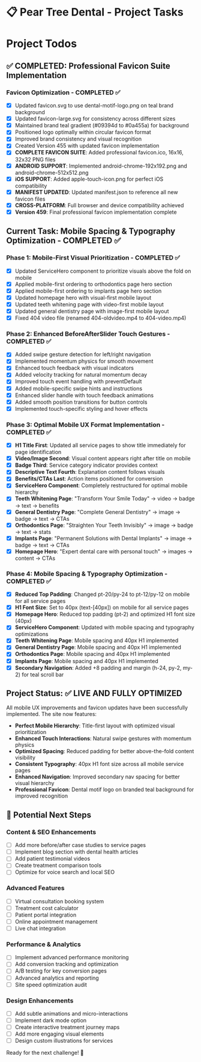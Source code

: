 # 📋 Pear Tree Dental - Project Tasks

# Project Todos

## ✅ COMPLETED: Professional Favicon Suite Implementation

### Favicon Optimization - COMPLETED ✅
- [x] Updated favicon.svg to use dental-motif-logo.png on teal brand background
- [x] Updated favicon-large.svg for consistency across different sizes
- [x] Maintained brand teal gradient (#09394d to #0a455a) for background
- [x] Positioned logo optimally within circular favicon format
- [x] Improved brand consistency and visual recognition
- [x] Created Version 455 with updated favicon implementation
- [x] **COMPLETE FAVICON SUITE**: Added professional favicon.ico, 16x16, 32x32 PNG files
- [x] **ANDROID SUPPORT**: Implemented android-chrome-192x192.png and android-chrome-512x512.png
- [x] **iOS SUPPORT**: Added apple-touch-icon.png for perfect iOS compatibility
- [x] **MANIFEST UPDATED**: Updated manifest.json to reference all new favicon files
- [x] **CROSS-PLATFORM**: Full browser and device compatibility achieved
- [x] **Version 459**: Final professional favicon implementation complete

## Current Task: Mobile Spacing & Typography Optimization - COMPLETED ✅

### Phase 1: Mobile-First Visual Prioritization - COMPLETED ✅
- [x] Updated ServiceHero component to prioritize visuals above the fold on mobile
- [x] Applied mobile-first ordering to orthodontics page hero section
- [x] Applied mobile-first ordering to implants page hero section
- [x] Updated homepage hero with visual-first mobile layout
- [x] Updated teeth whitening page with video-first mobile layout
- [x] Updated general dentistry page with image-first mobile layout
- [x] Fixed 404 video file (renamed 404-oldvideo.mp4 to 404-video.mp4)

### Phase 2: Enhanced BeforeAfterSlider Touch Gestures - COMPLETED ✅
- [x] Added swipe gesture detection for left/right navigation
- [x] Implemented momentum physics for smooth movement
- [x] Enhanced touch feedback with visual indicators
- [x] Added velocity tracking for natural momentum decay
- [x] Improved touch event handling with preventDefault
- [x] Added mobile-specific swipe hints and instructions
- [x] Enhanced slider handle with touch feedback animations
- [x] Added smooth position transitions for button controls
- [x] Implemented touch-specific styling and hover effects

### Phase 3: Optimal Mobile UX Format Implementation - COMPLETED ✅
- [x] **H1 Title First**: Updated all service pages to show title immediately for page identification
- [x] **Video/Image Second**: Visual content appears right after title on mobile
- [x] **Badge Third**: Service category indicator provides context
- [x] **Descriptive Text Fourth**: Explanation content follows visuals
- [x] **Benefits/CTAs Last**: Action items positioned for conversion
- [x] **ServiceHero Component**: Completely restructured for optimal mobile hierarchy
- [x] **Teeth Whitening Page**: "Transform Your Smile Today" → video → badge → text → benefits
- [x] **General Dentistry Page**: "Complete General Dentistry" → image → badge → text → CTAs
- [x] **Orthodontics Page**: "Straighten Your Teeth Invisibly" → image → badge → text → stats
- [x] **Implants Page**: "Permanent Solutions with Dental Implants" → image → badge → text → CTAs
- [x] **Homepage Hero**: "Expert dental care with personal touch" → images → content → CTAs

### Phase 4: Mobile Spacing & Typography Optimization - COMPLETED ✅
- [x] **Reduced Top Padding**: Changed pt-20/py-24 to pt-12/py-12 on mobile for all service pages
- [x] **H1 Font Size**: Set to 40px (text-[40px]) on mobile for all service pages
- [x] **Homepage Hero**: Reduced top padding (pt-2) and optimized H1 font size (40px)
- [x] **ServiceHero Component**: Updated with mobile spacing and typography optimizations
- [x] **Teeth Whitening Page**: Mobile spacing and 40px H1 implemented
- [x] **General Dentistry Page**: Mobile spacing and 40px H1 implemented
- [x] **Orthodontics Page**: Mobile spacing and 40px H1 implemented
- [x] **Implants Page**: Mobile spacing and 40px H1 implemented
- [x] **Secondary Navigation**: Added +8 padding and margin (h-24, py-2, my-2) for teal scroll bar

## Project Status: ✅ LIVE AND FULLY OPTIMIZED

All mobile UX improvements and favicon updates have been successfully implemented. The site now features:
- **Perfect Mobile Hierarchy**: Title-first layout with optimized visual prioritization
- **Enhanced Touch Interactions**: Natural swipe gestures with momentum physics
- **Optimized Spacing**: Reduced padding for better above-the-fold content visibility
- **Consistent Typography**: 40px H1 font size across all mobile service pages
- **Enhanced Navigation**: Improved secondary nav spacing for better visual hierarchy
- **Professional Favicon**: Dental motif logo on branded teal background for improved recognition

## 🚀 Potential Next Steps

### Content & SEO Enhancements
- [ ] Add more before/after case studies to service pages
- [ ] Implement blog section with dental health articles
- [ ] Add patient testimonial videos
- [ ] Create treatment comparison tools
- [ ] Optimize for voice search and local SEO

### Advanced Features
- [ ] Virtual consultation booking system
- [ ] Treatment cost calculator
- [ ] Patient portal integration
- [ ] Online appointment management
- [ ] Live chat integration

### Performance & Analytics
- [ ] Implement advanced performance monitoring
- [ ] Add conversion tracking and optimization
- [ ] A/B testing for key conversion pages
- [ ] Advanced analytics and reporting
- [ ] Site speed optimization audit

### Design Enhancements
- [ ] Add subtle animations and micro-interactions
- [ ] Implement dark mode option
- [ ] Create interactive treatment journey maps
- [ ] Add more engaging visual elements
- [ ] Design custom illustrations for services

Ready for the next challenge! 🎯
